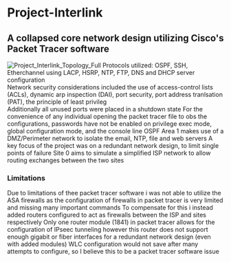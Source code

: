 # Project-Interlink
## **A collapsed core network design utilizing Cisco's Packet Tracer software**
![Project_Interlink_Topology_Full](https://github.com/NowlinB/Project-Interlink/assets/38094031/610e1c57-3300-4302-bdb3-900db980063f)
Protocols utilized: OSPF, SSH, Etherchannel using LACP, HSRP, NTP, FTP, DNS and DHCP server configuration  
Network security considerations included the use of access-control lists (ACLs), dynamic arp inspection (DAI), port security, port address tranlsation (PAT), the principle of least privileg  
Additionally all unused ports were placed in a shutdown state
For the convenience of any individual opening the packet tracer file to obs the configurations, passwords have not be enabled on privilege exec mode, global configuration mode, and the console line
OSPF Area 1 makes use of a DMZ/Perimeter network to isolate the email, NTP, file and web servers
A key focus of the project was on a redundant network design, to limit single points of failure
Site 0 aims to simulate a simplified ISP network to allow routing exchanges between the two sites
### Limitations
Due to limitations of thee packet tracer software i was not able to utilize the ASA firewalls as the configuration of firewalls in packet tracer is very limited and missing many important commands 
To compensate for this i instead added routers configured to act as firewalls between the ISP and sites respectively
Only one router module (1841) in packet tracer allows for the configuration of IPseec tunneling however this router does not support enough gigabit or fiber interfaces for a redundant network design (even with added modules)
WLC configuration would not save after many attempts to configure, so I believe this to be a packet tracer software issue

